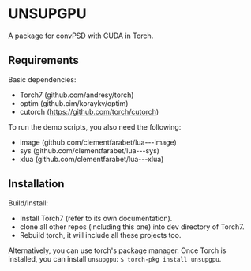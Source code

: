 UNSUPGPU
========

A package for convPSD with CUDA in Torch.

Requirements
------------

Basic dependencies:

  * Torch7 (github.com/andresy/torch)
  * optim  (github.cim/koraykv/optim)
  * cutorch (https://github.com/torch/cutorch)

To run the demo scripts, you also need the following:

  * image (github.com/clementfarabet/lua---image)
  * sys   (github.com/clementfarabet/lua---sys)
  * xlua  (github.com/clementfarabet/lua---xlua)

Installation
------------

Build/Install:

  * Install Torch7 (refer to its own documentation).
  * clone all other repos (including this one) into dev directory of Torch7.
  * Rebuild torch, it will include all these projects too.

Alternatively, you can use torch's package manager. Once
Torch is installed, you can install `unsupgpu`: `$ torch-pkg install unsupgpu`.
